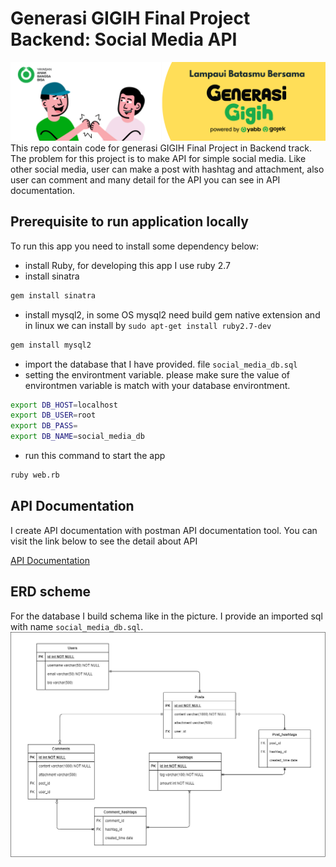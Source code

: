# Generasi GIGIH Final Project Backend: Social Media API

![](https://github.com/nardiyansah/Generasi-GIGIH-Final-Project/blob/main/generasi%20gigih.png)
This repo contain code for generasi GIGIH Final Project in Backend track. The problem for this project is to make API for simple social media. Like other social media, user can make a post with hashtag and attachment, also user can comment and many detail for the API you can see in API documentation.

## Prerequisite to run application locally

To run this app you need to install some dependency below:
* install Ruby, for developing this app I use ruby 2.7
* install sinatra
```sh
gem install sinatra
```
* install mysql2, in some OS mysql2 need build gem native extension and in linux we can install by `sudo apt-get install ruby2.7-dev`
```sh
gem install mysql2
```
* import the database that I have provided. file `social_media_db.sql`
* setting the environtment variable. please make sure the value of environtmen variable is match with your database environtment.
```sh
export DB_HOST=localhost
export DB_USER=root
export DB_PASS=
export DB_NAME=social_media_db
```
* run this command to start the app
```sh
ruby web.rb
```

## API Documentation

I create API documentation with postman API documentation tool. You can visit the link below to see the detail about API

[API Documentation](https://documenter.getpostman.com/view/12017937/Tzz7QdnQ)

## ERD scheme

For the database I build schema like in the picture. I provide an imported sql with name `social_media_db.sql`.
![](https://github.com/nardiyansah/Generasi-GIGIH-Final-Project/blob/main/social%20media.png)
